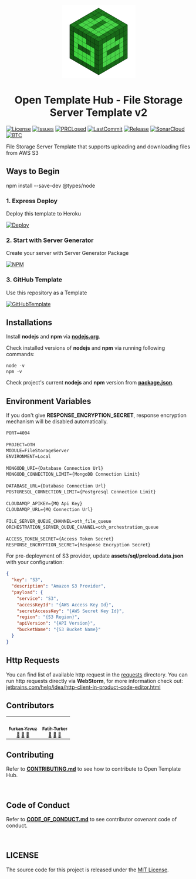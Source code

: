 <p align="center">
   <a href="https://opentemplatehub.com">
    <img src="https://raw.githubusercontent.com/open-template-hub/open-template-hub.github.io/master/assets/logo/server/file-storage-server-logo.png" alt="Logo" width=200>
  </a>
</p>

<h1 align="center">
Open Template Hub - File Storage Server Template v2
</h1>

[![License](https://img.shields.io/github/license/open-template-hub/file-storage-server-template?color=43b043&style=for-the-badge)](LICENSE)
[![Issues](https://img.shields.io/github/issues/open-template-hub/file-storage-server-template?color=43b043&style=for-the-badge)](https://github.com/open-template-hub/file-storage-server-template/issues)
[![PRCLosed](https://img.shields.io/github/issues-pr-closed-raw/open-template-hub/file-storage-server-template?color=43b043&style=for-the-badge)](https://github.com/open-template-hub/file-storage-server-template/pulls?q=is%3Apr+is%3Aclosed)
[![LastCommit](https://img.shields.io/github/last-commit/open-template-hub/file-storage-server-template?color=43b043&style=for-the-badge)](https://github.com/open-template-hub/file-storage-server-template/commits/master)
[![Release](https://img.shields.io/github/release/open-template-hub/file-storage-server-template?include_prereleases&color=43b043&style=for-the-badge)](https://github.com/open-template-hub/file-storage-server-template/releases)
[![SonarCloud](https://img.shields.io/sonar/quality_gate/open-template-hub_file-storage-server-template?server=https%3A%2F%2Fsonarcloud.io&label=Sonar%20Cloud&style=for-the-badge&logo=sonarcloud)](https://sonarcloud.io/dashboard?id=open-template-hub_file-storage-server-template)
[![BTC](https://img.shields.io/badge/Donate-BTC-ORANGE?color=F5922F&style=for-the-badge&logo=bitcoin)](https://commerce.coinbase.com/checkout/8313af5f-de48-498d-b2cb-d98819ca7d5e)

File Storage Server Template that supports uploading and downloading files from AWS S3

## Ways to Begin

npm install --save-dev @types/node

### 1. Express Deploy

Deploy this template to Heroku

[![Deploy](https://img.shields.io/badge/Deploy_to-Heroku-7056bf.svg?style=for-the-badge&logo=heroku)](https://heroku.com/deploy?template=https://github.com/open-template-hub/file-storage-server-template)

### 2. Start with Server Generator

Create your server with Server Generator Package

[![NPM](https://img.shields.io/badge/NPM-server_generator-cb3837.svg?style=for-the-badge&logo=npm)](https://www.npmjs.com/package/@open-template-hub/server-generator)

### 3. GitHub Template

Use this repository as a Template

[![GitHubTemplate](https://img.shields.io/badge/GitHub-Template-24292e.svg?style=for-the-badge&logo=github)](https://github.com/open-template-hub/file-storage-server-template/generate)

## Installations

Install **nodejs** and **npm** via **[nodejs.org](https://nodejs.org)**.

Check installed versions of **nodejs** and **npm** via running following commands:

```
node -v
npm -v
```

Check project's current **nodejs** and **npm** version from **[package.json](package.json)**.

## Environment Variables

If you don't give **RESPONSE_ENCRYPTION_SECRET**, response encryption mechanism will be disabled automatically.

``` applescript
PORT=4004

PROJECT=OTH
MODULE=FileStorageServer
ENVIRONMENT=Local

MONGODB_URI={Database Connection Url}
MONGODB_CONNECTION_LIMIT={MongoDB Connection Limit}

DATABASE_URL={Database Connection Url}
POSTGRESQL_CONNECTION_LIMIT={Postgresql Connection Limit}
        
CLOUDAMQP_APIKEY={MQ Api Key}
CLOUDAMQP_URL={MQ Connection Url}

FILE_SERVER_QUEUE_CHANNEL=oth_file_queue
ORCHESTRATION_SERVER_QUEUE_CHANNEL=oth_orchestration_queue

ACCESS_TOKEN_SECRET={Access Token Secret}
RESPONSE_ENCRYPTION_SECRET={Response Encryption Secret}
```

For pre-deployment of S3 provider, update **assets/sql/preload.data.json**
with your configuration:

```json
{
  "key": "S3",
  "description": "Amazon S3 Provider",
  "payload": {
    "service": "S3",
    "accessKeyId": "{AWS Access Key Id}",
    "secretAccessKey": "{AWS Secret Key Id}",
    "region": "{S3 Region}",
    "apiVersion": "{API Version}",
    "bucketName": "{S3 Bucket Name}"
  }
}
```

## Http Requests

You can find list of available http request in the [requests](assets/requests) directory. You can run http requests directly via **WebStorm**, for more information check out: [jetbrains.com/help/idea/http-client-in-product-code-editor.html](https://jetbrains.com/help/idea/http-client-in-product-code-editor.html)

## Contributors

<!-- ALL-CONTRIBUTORS-LIST:START - Do not remove or modify this section -->
<!-- prettier-ignore-start -->
<!-- markdownlint-disable -->
<table>
  <tr>
    <td align="center"><a href="https://github.com/furknyavuz"><img src="https://avatars0.githubusercontent.com/u/2248168?s=460&u=435ef6ade0785a7a135ce56cae751fb3ade1d126&v=4" width="100px;" alt=""/><br /><sub><b>Furkan Yavuz</b></sub></a><br /><a href="https://github.com/open-template-hub/file-storage-server-template/issues/created_by/furknyavuz" title="Answering Questions">💬</a> <a href="https://github.com/open-template-hub/file-storage-server-template/commits?author=furknyavuz" title="Documentation">📖</a> <a href="https://github.com/open-template-hub/file-storage-server-template/pulls?q=is%3Apr+reviewed-by%3Afurknyavuz" title="Reviewed Pull Requests">👀</a></td>
    <td align="center"><a href="https://github.com/fatihturker"><img src="https://avatars1.githubusercontent.com/u/2202179?s=460&u=261b1129e7106c067783cb022ab9999aad833bdc&v=4" width="100px;" alt=""/><br /><sub><b>Fatih Turker</b></sub></a><br /><a href="https://github.com/open-template-hub/file-storage-server-template/issues/created_by/fatihturker" title="Answering Questions">💬</a> <a href="https://github.com/open-template-hub/file-storage-server-template/commits?author=fatihturker" title="Documentation">📖</a> <a href="https://github.com/open-template-hub/file-storage-server-template/pulls?q=is%3Apr+reviewed-by%3Afatihturker" title="Reviewed Pull Requests">👀</a></td>
  </tr>
</table>
<!-- markdownlint-enable -->
<!-- prettier-ignore-end -->
<!-- ALL-CONTRIBUTORS-LIST:END -->

## Contributing

Refer to **[CONTRIBUTING.md](docs/CONTRIBUTING.md)** to see how to contribute to Open Template Hub.

<br/>

## Code of Conduct

Refer to **[CODE_OF_CONDUCT.md](docs/CODE_OF_CONDUCT.md)** to see contributor covenant code of conduct.

<br/>

## LICENSE

The source code for this project is released under the [MIT License](LICENSE).
